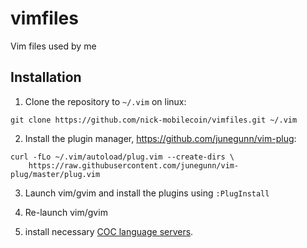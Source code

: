 # vimfiles

Vim files used by me

## Installation

1. Clone the repository to `~/.vim` on linux:

```
git clone https://github.com/nick-mobilecoin/vimfiles.git ~/.vim
```

2. Install the plugin manager, <https://github.com/junegunn/vim-plug>:

```
curl -fLo ~/.vim/autoload/plug.vim --create-dirs \
    https://raw.githubusercontent.com/junegunn/vim-plug/master/plug.vim
```

3. Launch vim/gvim and install the plugins using `:PlugInstall`

4. Re-launch vim/gvim

5. install necessary [COC language servers](https://github.com/neoclide/coc.nvim/wiki/Language-servers#contents).

